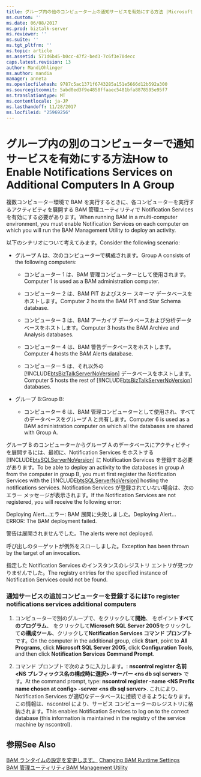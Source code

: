 ```yaml
---
title: グループ内の他のコンピューター上の通知サービスを有効にする方法 |Microsoft ドキュメント
ms.custom: ''
ms.date: 06/08/2017
ms.prod: biztalk-server
ms.reviewer: ''
ms.suite: ''
ms.tgt_pltfrm: ''
ms.topic: article
ms.assetid: 571d6b45-b0cc-47f2-bed3-7c6f3e70decc
caps.latest.revision: 13
author: MandiOhlinger
ms.author: mandia
manager: anneta
ms.openlocfilehash: 9787c5ac1371f6743285a151e5666d12b592a300
ms.sourcegitcommit: 5abd0ed3f9e4858ffaaec5481bfa8878595e95f7
ms.translationtype: MT
ms.contentlocale: ja-JP
ms.lasthandoff: 11/28/2017
ms.locfileid: "25969256"
---
```

# <a name="how-to-enable-notifications-services-on-additional-computers-in-a-group"></a><span data-ttu-id="94334-102">グループ内の別のコンピューターで通知サービスを有効にする方法</span><span class="sxs-lookup"><span data-stu-id="94334-102">How to Enable Notifications Services on Additional Computers In A Group</span></span>
<span data-ttu-id="94334-103">複数コンピューター環境で BAM を実行するときに、各コンピューターを実行するアクティビティを展開する BAM 管理ユーティリティで Notification Services を有効にする必要があります。</span><span class="sxs-lookup"><span data-stu-id="94334-103">When running BAM in a multi-computer environment, you must enable Notification Services on each computer on which you will run the BAM Management Utility to deploy an activity.</span></span>  
  
 <span data-ttu-id="94334-104">以下のシナリオについて考えてみます。</span><span class="sxs-lookup"><span data-stu-id="94334-104">Consider the following scenario:</span></span>  
  
-   <span data-ttu-id="94334-105">グループ A は、次のコンピューターで構成されます。</span><span class="sxs-lookup"><span data-stu-id="94334-105">Group A consists of the following computers:</span></span>  
  
    -   <span data-ttu-id="94334-106">コンピューター 1 は、BAM 管理コンピューターとして使用されます。</span><span class="sxs-lookup"><span data-stu-id="94334-106">Computer 1 is used as a BAM administration computer.</span></span>  
  
    -   <span data-ttu-id="94334-107">コンピューター 2 は、BAM PIT およびスター スキーマ データベースをホストします。</span><span class="sxs-lookup"><span data-stu-id="94334-107">Computer 2 hosts the BAM PIT and Star Schema database.</span></span>  
  
    -   <span data-ttu-id="94334-108">コンピューター 3 は、BAM アーカイブ データベースおよび分析データベースをホストします。</span><span class="sxs-lookup"><span data-stu-id="94334-108">Computer 3 hosts the BAM Archive and Analysis databases.</span></span>  
  
    -   <span data-ttu-id="94334-109">コンピューター 4 は、BAM 警告データベースをホストします。</span><span class="sxs-lookup"><span data-stu-id="94334-109">Computer 4 hosts the BAM Alerts database.</span></span>  
  
    -   <span data-ttu-id="94334-110">コンピューター 5 は、それ以外の [!INCLUDE[btsBizTalkServerNoVersion](../includes/btsbiztalkservernoversion-md.md)] データベースをホストします。</span><span class="sxs-lookup"><span data-stu-id="94334-110">Computer 5 hosts the rest of [!INCLUDE[btsBizTalkServerNoVersion](../includes/btsbiztalkservernoversion-md.md)] databases.</span></span>  
  
-   <span data-ttu-id="94334-111">グループ B:</span><span class="sxs-lookup"><span data-stu-id="94334-111">Group B:</span></span>  
  
    -   <span data-ttu-id="94334-112">コンピューター 6 は、BAM 管理コンピューターとして使用され、すべてのデータベースをグループ A と共有します。</span><span class="sxs-lookup"><span data-stu-id="94334-112">Computer 6 is used as a BAM administration computer on which all the databases are shared with Group A.</span></span>  
  
 <span data-ttu-id="94334-113">グループ B のコンピューターからグループ A のデータベースにアクティビティを展開するには、最初に、Notification Services をホストする [!INCLUDE[btsSQLServerNoVersion](../includes/btssqlservernoversion-md.md)] に Notification Services を登録する必要があります。</span><span class="sxs-lookup"><span data-stu-id="94334-113">To be able to deploy an activity to the databases in group A from the computer in group B, you must first register the Notification Services with the [!INCLUDE[btsSQLServerNoVersion](../includes/btssqlservernoversion-md.md)] hosting the notifications services.</span></span> <span data-ttu-id="94334-114">Notification Services が登録されていない場合は、次のエラー メッセージが表示されます。</span><span class="sxs-lookup"><span data-stu-id="94334-114">If the Notification Services are not registered, you will receive the following error:</span></span>  
  
 <span data-ttu-id="94334-115">Deploying Alert...エラー: BAM 展開に失敗しました。</span><span class="sxs-lookup"><span data-stu-id="94334-115">Deploying Alert... ERROR: The BAM deployment failed.</span></span>  
  
 <span data-ttu-id="94334-116">警告は展開されませんでした。</span><span class="sxs-lookup"><span data-stu-id="94334-116">The alerts were not deployed.</span></span>  
  
 <span data-ttu-id="94334-117">呼び出しのターゲットが例外をスローしました。</span><span class="sxs-lookup"><span data-stu-id="94334-117">Exception has been thrown by the target of an invocation.</span></span>  
  
 <span data-ttu-id="94334-118">指定した Notification Services のインスタンスのレジストリ エントリが見つかりませんでした。</span><span class="sxs-lookup"><span data-stu-id="94334-118">The registry entries for the specified instance of Notification Services could not be found.</span></span>  
  
### <a name="to-register-notifications-services-additional-computers"></a><span data-ttu-id="94334-119">通知サービスの追加コンピューターを登録するには</span><span class="sxs-lookup"><span data-stu-id="94334-119">To register notifications services additional computers</span></span>  
  
1.  <span data-ttu-id="94334-120">コンピューターで別のグループで、をクリックして**開始**、 をポイント**すべてのプログラム**、 をクリックして**Microsoft SQL Server 2005**をクリックして**の構成ツール**、クリックして**Notification Services コマンド プロンプト**です。</span><span class="sxs-lookup"><span data-stu-id="94334-120">On the computer in the additional group, click **Start**, point to **All Programs**, click **Microsoft SQL Server 2005**, click **Configuration Tools**, and then click **Notification Services Command Prompt**.</span></span>  
  
2.  <span data-ttu-id="94334-121">コマンド プロンプトで次のように入力します。: **nscontrol register 名前\<NS プレフィックス名の構成時に選択\>-サーバー \<ns db sql server\>** です。</span><span class="sxs-lookup"><span data-stu-id="94334-121">At the command prompt, type: **nscontrol register -name \<NS Prefix name chosen at config\> -server \<ns db sql server\>**.</span></span> <span data-ttu-id="94334-122">これにより、Notification Services が適切なデータベースに接続できるようになります。この情報は、nscontrol により、サービス コンピューターのレジストリに格納されます。</span><span class="sxs-lookup"><span data-stu-id="94334-122">This enables Notification Services to log on to the correct database (this information is maintained in the registry of the service machine by nscontrol).</span></span>  
  
## <a name="see-also"></a><span data-ttu-id="94334-123">参照</span><span class="sxs-lookup"><span data-stu-id="94334-123">See Also</span></span>  
 <span data-ttu-id="94334-124">[BAM ランタイムの設定を変更します。](../core/changing-bam-runtime-settings.md) </span><span class="sxs-lookup"><span data-stu-id="94334-124">[Changing BAM Runtime Settings](../core/changing-bam-runtime-settings.md) </span></span>  
 [<span data-ttu-id="94334-125">BAM 管理ユーティリティ</span><span class="sxs-lookup"><span data-stu-id="94334-125">BAM Management Utility</span></span>](../core/bam-management-utility.md)